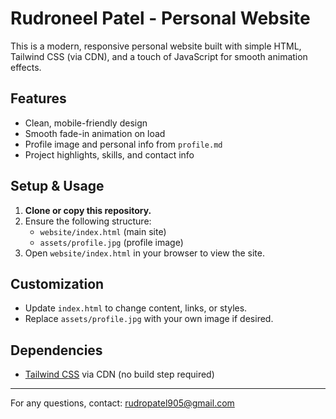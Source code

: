 # Rudroneel Patel - Personal Website

This is a modern, responsive personal website built with simple HTML, Tailwind CSS (via CDN), and a touch of JavaScript for smooth animation effects.

## Features
- Clean, mobile-friendly design
- Smooth fade-in animation on load
- Profile image and personal info from `profile.md`
- Project highlights, skills, and contact info

## Setup & Usage
1. **Clone or copy this repository.**
2. Ensure the following structure:
   - `website/index.html` (main site)
   - `assets/profile.jpg` (profile image)
3. Open `website/index.html` in your browser to view the site.

## Customization
- Update `index.html` to change content, links, or styles.
- Replace `assets/profile.jpg` with your own image if desired.

## Dependencies
- [Tailwind CSS](https://tailwindcss.com/) via CDN (no build step required)

---

For any questions, contact: [rudropatel905@gmail.com](mailto:rudropatel905@gmail.com) 